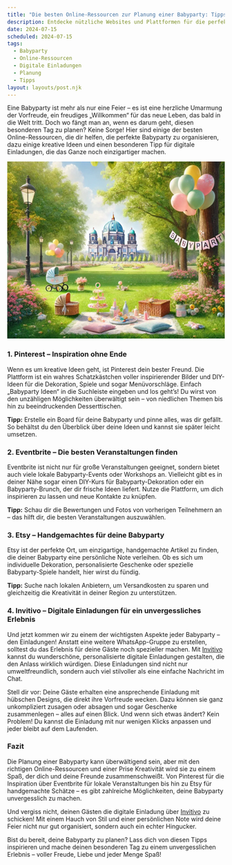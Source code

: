 ```yaml
---
title: "Die besten Online-Ressourcen zur Planung einer Babyparty: Tipps und Tools für eine unvergessliche Feier"
description: Entdecke nützliche Websites und Plattformen für die perfekte Babyparty-Planung, inklusive kreativer Ideen und personalisierten digitalen Einladungen.
date: 2024-07-15
scheduled: 2024-07-15
tags:
  - Babyparty
  - Online-Ressourcen
  - Digitale Einladungen
  - Planung
  - Tipps
layout: layouts/post.njk
---
```


Eine Babyparty ist mehr als nur eine Feier – es ist eine herzliche Umarmung der Vorfreude, ein freudiges „Willkommen“ für das neue Leben, das bald in die Welt tritt. Doch wo fängt man an, wenn es darum geht, diesen besonderen Tag zu planen? Keine Sorge! Hier sind einige der besten Online-Ressourcen, die dir helfen, die perfekte Babyparty zu organisieren, dazu einige kreative Ideen und einen besonderen Tipp für digitale Einladungen, die das Ganze noch einzigartiger machen.

![Babyparty Planung](/img/picnic-park.webp)

### 1. **Pinterest – Inspiration ohne Ende**

Wenn es um kreative Ideen geht, ist Pinterest dein bester Freund. Die Plattform ist ein wahres Schatzkästchen voller inspirierender Bilder und DIY-Ideen für die Dekoration, Spiele und sogar Menüvorschläge. Einfach „Babyparty Ideen“ in die Suchleiste eingeben und los geht’s! Du wirst von den unzähligen Möglichkeiten überwältigt sein – von niedlichen Themen bis hin zu beeindruckenden Desserttischen.

**Tipp:** Erstelle ein Board für deine Babyparty und pinne alles, was dir gefällt. So behältst du den Überblick über deine Ideen und kannst sie später leicht umsetzen.

### 2. **Eventbrite – Die besten Veranstaltungen finden**

Eventbrite ist nicht nur für große Veranstaltungen geeignet, sondern bietet auch viele lokale Babyparty-Events oder Workshops an. Vielleicht gibt es in deiner Nähe sogar einen DIY-Kurs für Babyparty-Dekoration oder ein Babyparty-Brunch, der dir frische Ideen liefert. Nutze die Plattform, um dich inspirieren zu lassen und neue Kontakte zu knüpfen.

**Tipp:** Schau dir die Bewertungen und Fotos von vorherigen Teilnehmern an – das hilft dir, die besten Veranstaltungen auszuwählen.

### 3. **Etsy – Handgemachtes für deine Babyparty**

Etsy ist der perfekte Ort, um einzigartige, handgemachte Artikel zu finden, die deiner Babyparty eine persönliche Note verleihen. Ob es sich um individuelle Dekoration, personalisierte Geschenke oder spezielle Babyparty-Spiele handelt, hier wirst du fündig.

**Tipp:** Suche nach lokalen Anbietern, um Versandkosten zu sparen und gleichzeitig die Kreativität in deiner Region zu unterstützen.

### 4. **Invitivo – Digitale Einladungen für ein unvergessliches Erlebnis**

Und jetzt kommen wir zu einem der wichtigsten Aspekte jeder Babyparty – den Einladungen! Anstatt eine weitere WhatsApp-Gruppe zu erstellen, solltest du das Erlebnis für deine Gäste noch spezieller machen. Mit [Invitivo](https://invitivo.com/) kannst du wunderschöne, personalisierte digitale Einladungen gestalten, die den Anlass wirklich würdigen. Diese Einladungen sind nicht nur umweltfreundlich, sondern auch viel stilvoller als eine einfache Nachricht im Chat.

Stell dir vor: Deine Gäste erhalten eine ansprechende Einladung mit hübschen Designs, die direkt ihre Vorfreude wecken. Dazu können sie ganz unkompliziert zusagen oder absagen und sogar Geschenke zusammenlegen – alles auf einen Blick. Und wenn sich etwas ändert? Kein Problem! Du kannst die Einladung mit nur wenigen Klicks anpassen und jeder bleibt auf dem Laufenden.

### **Fazit**

Die Planung einer Babyparty kann überwältigend sein, aber mit den richtigen Online-Ressourcen und einer Prise Kreativität wird sie zu einem Spaß, der dich und deine Freunde zusammenschweißt. Von Pinterest für die Inspiration über Eventbrite für lokale Veranstaltungen bis hin zu Etsy für handgemachte Schätze – es gibt zahlreiche Möglichkeiten, deine Babyparty unvergesslich zu machen.

Und vergiss nicht, deinen Gästen die digitale Einladung über [Invitivo](https://invitivo.com/) zu schicken! Mit einem Hauch von Stil und einer persönlichen Note wird deine Feier nicht nur gut organisiert, sondern auch ein echter Hingucker.

Bist du bereit, deine Babyparty zu planen? Lass dich von diesen Tipps inspirieren und mache deinen besonderen Tag zu einem unvergesslichen Erlebnis – voller Freude, Liebe und jeder Menge Spaß!
